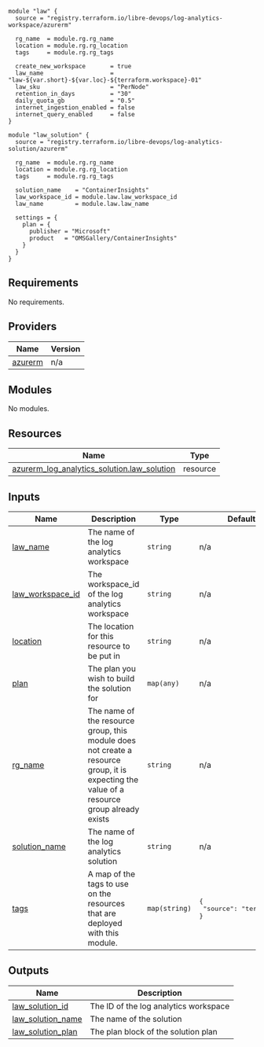 ```hcl
module "law" {
  source = "registry.terraform.io/libre-devops/log-analytics-workspace/azurerm"

  rg_name  = module.rg.rg_name
  location = module.rg.rg_location
  tags     = module.rg.rg_tags

  create_new_workspace       = true
  law_name                   = "law-${var.short}-${var.loc}-${terraform.workspace}-01"
  law_sku                    = "PerNode"
  retention_in_days          = "30"
  daily_quota_gb             = "0.5"
  internet_ingestion_enabled = false
  internet_query_enabled     = false
}

module "law_solution" {
  source = "registry.terraform.io/libre-devops/log-analytics-solution/azurerm"

  rg_name  = module.rg.rg_name
  location = module.rg.rg_location
  tags     = module.rg.rg_tags

  solution_name    = "ContainerInsights"
  law_workspace_id = module.law.law_workspace_id
  law_name         = module.law.law_name

  settings = {
    plan = {
      publisher = "Microsoft"
      product   = "OMSGallery/ContainerInsights"
    }
  }
}
```

## Requirements

No requirements.

## Providers

| Name | Version |
|------|---------|
| <a name="provider_azurerm"></a> [azurerm](#provider\_azurerm) | n/a |

## Modules

No modules.

## Resources

| Name | Type |
|------|------|
| [azurerm_log_analytics_solution.law_solution](https://registry.terraform.io/providers/hashicorp/azurerm/latest/docs/resources/log_analytics_solution) | resource |

## Inputs

| Name | Description | Type | Default | Required |
|------|-------------|------|---------|:--------:|
| <a name="input_law_name"></a> [law\_name](#input\_law\_name) | The name of the log analytics workspace | `string` | n/a | yes |
| <a name="input_law_workspace_id"></a> [law\_workspace\_id](#input\_law\_workspace\_id) | The workspace\_id of the log analytics workspace | `string` | n/a | yes |
| <a name="input_location"></a> [location](#input\_location) | The location for this resource to be put in | `string` | n/a | yes |
| <a name="input_plan"></a> [plan](#input\_plan) | The plan you wish to build the solution for | `map(any)` | n/a | yes |
| <a name="input_rg_name"></a> [rg\_name](#input\_rg\_name) | The name of the resource group, this module does not create a resource group, it is expecting the value of a resource group already exists | `string` | n/a | yes |
| <a name="input_solution_name"></a> [solution\_name](#input\_solution\_name) | The name of the log analytics solution | `string` | n/a | yes |
| <a name="input_tags"></a> [tags](#input\_tags) | A map of the tags to use on the resources that are deployed with this module. | `map(string)` | <pre>{<br>  "source": "terraform"<br>}</pre> | no |

## Outputs

| Name | Description |
|------|-------------|
| <a name="output_law_solution_id"></a> [law\_solution\_id](#output\_law\_solution\_id) | The ID of the log analytics workspace |
| <a name="output_law_solution_name"></a> [law\_solution\_name](#output\_law\_solution\_name) | The name of the solution |
| <a name="output_law_solution_plan"></a> [law\_solution\_plan](#output\_law\_solution\_plan) | The plan block of the solution plan |
